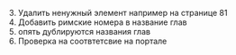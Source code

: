 3. Удалить ненужный элемент например на странице 81
4. Добавить римские номера в название глав
5. опять дублируются названия глав
6. Проверка на соотвтетсвие на портале
